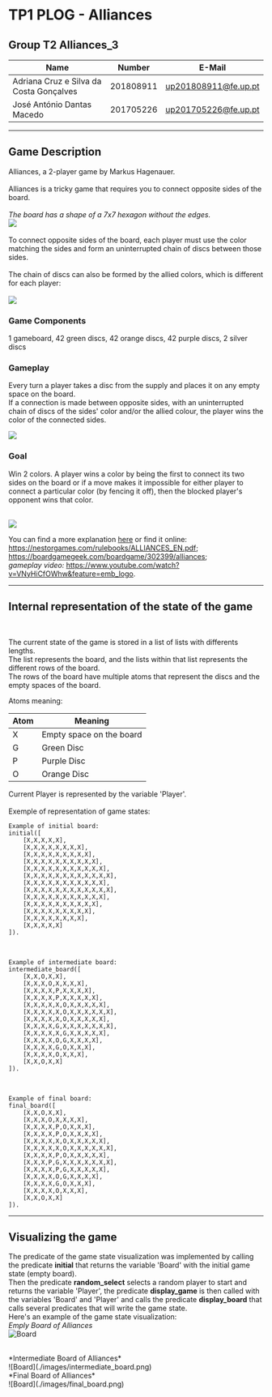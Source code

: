 # TP1 PLOG - Alliances

## Group T2 Alliances_3

| Name                                      | Number    | E-Mail               |
| ----------------------------------------- | --------- | -------------------- |
| Adriana Cruz e Silva da Costa Gonçalves   | 201808911 | up201808911@fe.up.pt |
| José António Dantas Macedo                | 201705226 | up201705226@fe.up.pt |

---

## Game Description
Alliances, a 2-player game by Markus Hagenauer.
<br>
<br>
Alliances is a tricky game that requires you to connect opposite sides of
the board.
<br><br>
*The board has a shape of a 7x7 hexagon without the edges.*
<br>
![](./images/alliances_real.jpg)
<br>
<br>
To connect opposite sides of the board, 
each player must use the color matching the sides and form an
uninterrupted chain of discs between those sides.
<br> <br>
The chain of discs can also be formed by the allied colors, which is different for each player:
<br> <br>
![](./images/allied_colours.png)

### Game Components
1 gameboard, 42 green discs, 42 orange discs, 42 purple discs, 2 silver discs

### Gameplay
Every turn a player takes a disc from the supply and places it on any empty space on the board. <br>
If a connection is made between opposite sides,
with an uninterrupted chain of discs of the sides' color and/or the allied colour,
the player wins the color of the connected sides.
<br>

![](./images/win_board.png)
<br>

### Goal
Win 2 colors. A player wins a color by being the first to connect its two sides on the board or if a move makes it impossible for either player to connect a
particular color (by fencing it off), then the blocked player's opponent wins that color. 

<br>![](./images/win2_board.png)<br>

You can find a more explanation
[here](./pdf/ALLIANCES_EN.pdf)
or find it online: 
<br>
https://nestorgames.com/rulebooks/ALLIANCES_EN.pdf;
<br>
https://boardgamegeek.com/boardgame/302399/alliances;
<br>
*gameplay video:*
https://www.youtube.com/watch?v=VNyHiCfOWhw&feature=emb_logo.

----
## Internal representation of the state of the game
<br>

The current state of the game is stored in a list of lists with differents lengths. <br>
The list represents the board, and the lists within that list represents the different rows of the board. <br>
The rows of the board have multiple atoms that represent the discs and the empty spaces of the board. <br>

Atoms meaning:

| Atom | Meaning                         |
| ---- | ------------------------------- |
|  X   | Empty space on the board        |
|  G   | Green Disc                      |
|  P   | Purple Disc                     |
|  O   | Orange Disc                     |

Current Player is represented by the variable 'Player'.
<br><br>
Exemple of representation of game states:
<br>

```
Example of initial board:
initial([
    [X,X,X,X,X],
    [X,X,X,X,X,X,X,X],
    [X,X,X,X,X,X,X,X,X],
    [X,X,X,X,X,X,X,X,X,X],
    [X,X,X,X,X,X,X,X,X,X,X],
    [X,X,X,X,X,X,X,X,X,X,X,X],
    [X,X,X,X,X,X,X,X,X,X,X],
    [X,X,X,X,X,X,X,X,X,X,X,X],
    [X,X,X,X,X,X,X,X,X,X,X],
    [X,X,X,X,X,X,X,X,X,X],
    [X,X,X,X,X,X,X,X,X],
    [X,X,X,X,X,X,X,X],
    [X,X,X,X,X]
]).
```

<br>

```
Example of intermediate board:
intermediate_board([
    [X,X,O,X,X],
    [X,X,X,O,X,X,X,X],
    [X,X,X,X,P,X,X,X,X],
    [X,X,X,X,P,X,X,X,X,X],
    [X,X,X,X,X,O,X,X,X,X,X],
    [X,X,X,X,X,O,X,X,X,X,X,X],
    [X,X,X,X,X,O,X,X,X,X,X],
    [X,X,X,X,G,X,X,X,X,X,X,X],
    [X,X,X,X,X,G,X,X,X,X,X],
    [X,X,X,X,O,G,X,X,X,X],
    [X,X,X,X,G,O,X,X,X],
    [X,X,X,X,O,X,X,X],
    [X,X,O,X,X]
]).
```

<br>

```
Example of final board:
final_board([
    [X,X,O,X,X],
    [X,X,X,O,X,X,X,X],
    [X,X,X,X,P,O,X,X,X],
    [X,X,X,X,P,O,X,X,X,X],
    [X,X,X,X,X,O,X,X,X,X,X],
    [X,X,X,X,X,O,X,X,X,X,X,X],
    [X,X,X,X,P,O,X,X,X,X,X],
    [X,X,X,P,G,X,X,X,X,X,X,X],
    [X,X,X,X,P,G,X,X,X,X,X],
    [X,X,X,X,O,G,X,X,X,X],
    [X,X,X,X,G,O,X,X,X],
    [X,X,X,X,O,X,X,X],
    [X,X,O,X,X]
]).
```

-----
## Visualizing the game
The predicate of the game state visualization was implemented by calling the predicate **initial** that returns the variable 'Board' with the initial game state (empty board).<br>
Then the predicate **random_select** selects a random player to start and returns the variable 'Player',
the predicate **display_game** is then called with the variables 'Board' and 'Player' and calls the predicate **display_board** that calls several predicates that will write the game state. <br>
Here's an example of the game state visualization:
<br>
*Emply Board of Alliances*
<br>
![Board](./images/board.png)

<br>
*Intermediate Board of Alliances*
<br>
![Board](./images/intermediate_board.png)

<br>
*Final Board of Alliances*
<br>
![Board](./images/final_board.png)

